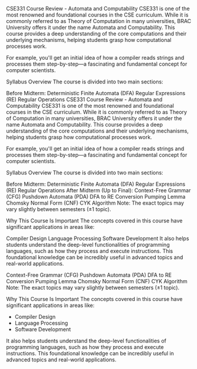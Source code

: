 CSE331 Course Review - Automata and Computability
CSE331 is one of the most renowned and foundational courses in the CSE curriculum. While it is commonly referred to as Theory of Computation in many universities, BRAC University offers it under the name Automata and Computability. This course provides a deep understanding of the core computations and their underlying mechanisms, helping students grasp how computational processes work.

For example, you'll get an initial idea of how a compiler reads strings and processes them step-by-step—a fascinating and fundamental concept for computer scientists.

Syllabus Overview
The course is divided into two main sections:

Before Midterm:
Deterministic Finite Automata (DFA)
Regular Expressions (RE)
Regular Operations
CSE331 Course Review - Automata and Computability
CSE331 is one of the most renowned and foundational courses in the CSE curriculum. While it is commonly referred to as Theory of Computation in many universities, BRAC University offers it under the name Automata and Computability. This course provides a deep understanding of the core computations and their underlying mechanisms, helping students grasp how computational processes work.

For example, you'll get an initial idea of how a compiler reads strings and processes them step-by-step—a fascinating and fundamental concept for computer scientists.

Syllabus Overview
The course is divided into two main sections:

Before Midterm:
Deterministic Finite Automata (DFA)
Regular Expressions (RE)
Regular Operations
After Midterm (Up to Final):
Context-Free Grammar (CFG)
Pushdown Automata (PDA)
DFA to RE Conversion
Pumping Lemma
Chomsky Normal Form (CNF)
CYK Algorithm
Note: The exact topics may vary slightly between semesters (±1 topic).

Why This Course Is Important
The concepts covered in this course have significant applications in areas like:

Compiler Design
Language Processing
Software Development
It also helps students understand the deep-level functionalities of programming languages, such as how they process and execute instructions. This foundational knowledge can be incredibly useful in advanced topics and real-world applications.


Context-Free Grammar (CFG)
Pushdown Automata (PDA)
DFA to RE Conversion
Pumping Lemma
Chomsky Normal Form (CNF)
CYK Algorithm
Note: The exact topics may vary slightly between semesters (±1 topic).

Why This Course Is Important
The concepts covered in this course have significant applications in areas like:

- Compiler Design
- Language Processing
- Software Development

It also helps students understand the deep-level functionalities of programming languages, such as how they process and execute instructions. This foundational knowledge can be incredibly useful in advanced topics and real-world applications.

